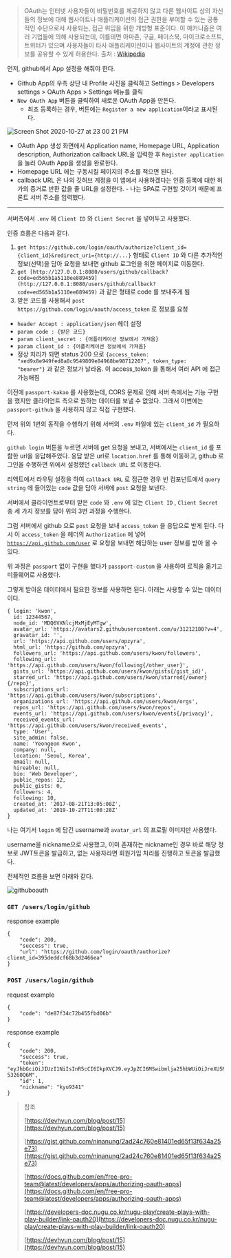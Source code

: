 > OAuth는 인터넷 사용자들이 비밀번호를 제공하지 않고 다른 웹사이트 상의 자신들의 정보에 대해 웹사이트나 애플리케이션의 접근 권한을 부여할 수 있는 공통적인 수단으로서 사용되는, 접근 위임을 위한 개방형 표준이다.
이 매커니즘은 여러 기업들에 의해 사용되는데, 이를테면 아마존, 구글, 페이스북, 마이크로소프트, 트위터가 있으며 사용자들이 타사 애플리케이션이나 웹사이트의 계정에 관한 정보를 공유할 수 있게 허용한다.
출처 : [Wikipedia](https://ko.wikipedia.org/wiki/OAuth)

먼저, github에서 App 설정을 해줘야 한다.

- Github App의 우측 상단 내 Profile 사진을 클릭하고 Settings > Developers settings > OAuth Apps > Settings 메뉴를 클릭
- `New OAuth App` 버튼을 클릭하여 새로운 OAuth App을 만든다.
    - 최초 등록하는 경우, 버튼에는 `Register a new application`이라고 표시된다.

![Screen Shot 2020-10-27 at 23 00 21 PM](https://user-images.githubusercontent.com/49153756/97699025-d69ab800-1aec-11eb-9dda-11031203c2a0.png)

- OAuth App 생성 화면에서 Application name, Homepage URL, Application description, Authorization callback URL을 입력한 후 `Register application`을 눌러 OAuth App을 생성을 완료한다.
- Homepage URL 에는 구동시킬 페이지의 주소를 적으면 된다.
- callback URL 은 나의 깃허브 계정을 이 앱에서 사용하겠다는 인증 등록에 대한 허가의 증거로 반환 값을 줄 URL을 설정한다. - 나는 SPA로 구현할 것이기 때문에 프론트 서버 주소를 입력했다.

---

서버측에서  `.env` 에 `Client ID` 와 `Client Secret` 을 넣어두고 사용했다.

인증 흐름은 다음과 같다.

1. `get https://github.com/login/oauth/authorize?client_id={client_id}&redirect_uri={http://...}` 형태로  `Client ID` 와 다른 추가적인 정보(선택)을 담아 요청을 보내면 github 로그인을 위한 페이지로 이동한다.
2. `get [http://127.0.0.1:8080/users/github/callback?code=ed565b1a5110ee889459](http://127.0.0.1:8080/users/github/callback?code=ed565b1a5110ee889459)`  과 같은 형태로 code 를 보내주게 됨
3. 받은 코드를 사용해서 `post https://github.com/login/oauth/access_token` 로 정보를 요청
- `header Accept : application/json` 헤더 설정
- `param code : {받은 코드}`
- `param client_secret : {어플리케이션 정보에서 가져옴}`
- `param client_id : {어플리케이션 정보에서 가져옴}`
- 정상 처리가 되면 status 200 으로 `{access_token: "xed9x8e949fed8a8c9549809e84968be98712207", token_type: "bearer"}` 과 같은 정보가 날라옴. 이 access_token 을 통해서 여러 API 에 접근 가능해짐

이전에 `passport-kakao` 를 사용했는데, CORS 문제로 인해 서버 측에서는 기능 구현을 했지만 클라이언트 측으로 원하는 데이터를 보낼 수 없었다. 그래서 이번에는 `passport-github` 을 사용하지 않고 직접 구현했다. 

먼저 위의 1번의 동작을 수행하기 위해 서버의 `.env` 파일에 있는 `client_id` 가 필요하다. 

`github login` 버튼을 누르면 서버에 get 요청을 보내고, 서버에서는 `client_id` 를 포함한 url을 응답해주었다. 응답 받은 url로 `location.href` 를 통해 이동하고, github 로그인을 수행하면 위에서 설정했던 `callback URL` 로 이동한다. 

리액트에서 라우팅 설정을 하여 `callback URL` 로 접근한 경우 빈 컴포넌트에서 `query string` 에 들어있는 `code` 값을 담아 서버에 `post` 요청을 보낸다. 

서버에서 클라이언트로부터 받은 `code` 와 `.env` 에 있는 `Client ID` , `Client Secret` 총 세 가지 정보를 담아 위의 3번 과정을 수행한다. 

그럼 서버에서 github 으로 `post` 요청을 보내 `access_token` 을 응답으로 받게 된다.  다시 이 `access_token` 을 헤더의 `Authorization` 에 넣어 [`https://api.github.com/user`](https://api.github.com/user) 로 요청을 보내면 해당하는 user 정보를 받아 올 수 있다.

위 과정은 `passport` 없이 구현을 했다가 `passport-custom` 을 사용하여 로직을 옮기고 미들웨어로 사용했다.

그렇게 받아온 데이터에서 필요한 정보를 사용하면 된다. 아래는 사용할 수 있는 데이터이다.

```
{ login: 'kwon',
  id: 12344567,
  node_id: 'MDQ6VXNlcjMxMjEyMTgw',
  avatar_url: 'https://avatars2.githubusercontent.com/u/31212180?v=4',
  gravatar_id: '',
  url: 'https://api.github.com/users/opzyra',
  html_url: 'https://github.com/opzyra',
  followers_url: 'https://api.github.com/users/kwon/followers',
  following_url: 'https://api.github.com/users/kwon/following{/other_user}',
  gists_url: 'https://api.github.com/users/kwon/gists{/gist_id}',
  starred_url: 'https://api.github.com/users/kwon/starred{/owner}{/repo}',
  subscriptions_url: 'https://api.github.com/users/kwon/subscriptions',
  organizations_url: 'https://api.github.com/users/kwon/orgs',
  repos_url: 'https://api.github.com/users/kwon/repos',
  events_url: 'https://api.github.com/users/kwon/events{/privacy}',
  received_events_url: 'https://api.github.com/users/kwon/received_events',
  type: 'User',
  site_admin: false,
  name: 'Yeongeon Kwon',
  company: null,
  location: 'Seoul, Korea',
  email: null,
  hireable: null,
  bio: 'Web Developer',
  public_repos: 12,
  public_gists: 0,
  followers: 4,
  following: 10,
  created_at: '2017-08-21T13:05:08Z',
  updated_at: '2019-10-27T11:08:28Z' 
}
```

나는 여기서 `login` 에 담긴 username과 `avatar_url` 의 프로필 이미지만 사용했다. 

username을 nickname으로 사용했고, 이미 존재하는 nickname인 경우 바로 해당 정보로 JWT토큰을 발급하고, 없는 사용자라면 회원가입 처리를 진행하고 토큰을 발급했다.

전체적인 흐름을 보면 아래와 같다.

![githuboauth](https://user-images.githubusercontent.com/49153756/97699031-d8fd1200-1aec-11eb-95bb-0844d5c0a00d.png)
### `GET /users/login/github`

response example

```
{
    "code": 200,
    "success": true,
    "url": "https://github.com/login/oauth/authorize?client_id=395deddcf68b3d2466ea"
}
```

### `POST /users/login/github`

request example

```
{
    "code": "de87f34c72b455fbd06b"
}
```

response example

```
{
    "code": 200,
    "success": true,
    "token": "eyJhbGciOiJIUzI1NiIsInR5cCI6IkpXVCJ9.eyJpZCI6MSwibmlja25hbWUiOiJreXU5MzQxIiwiaWF0IjoxNjAzOTU1OTc0fQ.AFJ88Sn6vGv3bBOcK33HQbeoMhPBHsqm_o-53260Q6M",
    "id": 1,
    "nickname": "kyu9341"
}
```

> 참조
>
> [https://devhyun.com/blog/post/15](https://devhyun.com/blog/post/15)
>
> [https://gist.github.com/ninanung/2ad24c760e81401ed65f13f634a25e73](https://gist.github.com/ninanung/2ad24c760e81401ed65f13f634a25e73)
>
> [https://docs.github.com/en/free-pro-team@latest/developers/apps/authorizing-oauth-apps](https://docs.github.com/en/free-pro-team@latest/developers/apps/authorizing-oauth-apps)
>
> [https://developers-doc.nugu.co.kr/nugu-play/create-plays-with-play-builder/link-oauth20](https://developers-doc.nugu.co.kr/nugu-play/create-plays-with-play-builder/link-oauth20)
>
> [https://devhyun.com/blog/post/15](https://devhyun.com/blog/post/15)
